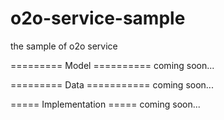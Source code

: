 # o2o-service-sample
the sample of o2o service

========= Model ==========
coming soon...

========= Data ===========
coming soon...

===== Implementation =====
coming soon...
